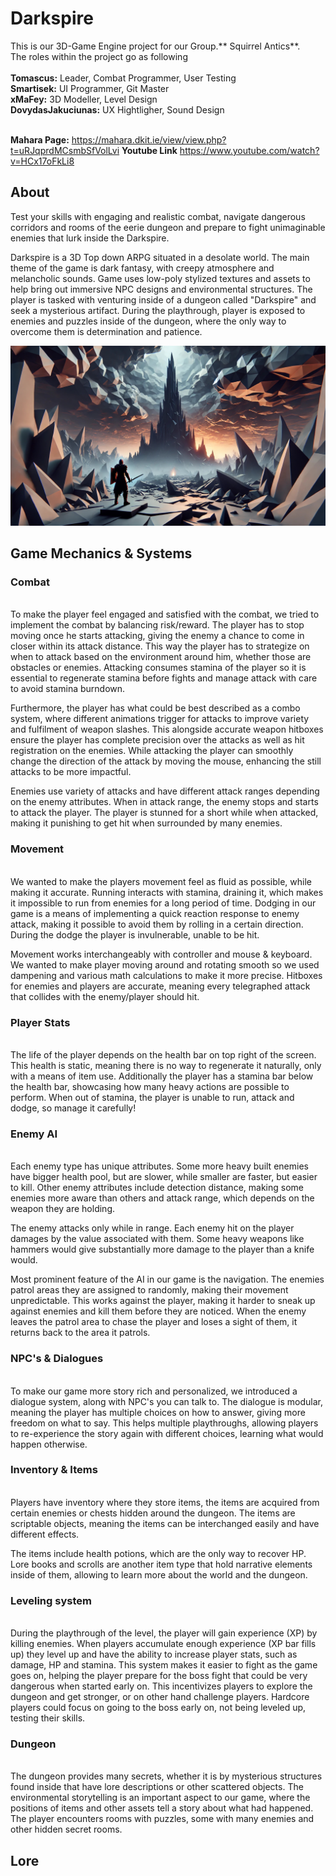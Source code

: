 # Darkspire 
This is our 3D-Game Engine project for our Group.** Squirrel Antics**. <br />The roles within the project go as following <br /><br />
**Tomascus:** Leader, Combat Programmer, User Testing<br />
**Smartisek:** UI Programmer, Git Master<br />
**xMaFey:** 3D Modeller, Level Design<br />
**DovydasJakuciunas:** UX Hightligher, Sound Design<br /><br />

**Mahara Page:** https://mahara.dkit.ie/view/view.php?t=uRJqprdMCsmbSfVolLvi 
**Youtube Link** https://www.youtube.com/watch?v=HCx17oFkLi8


## About
Test your skills with engaging and realistic combat, navigate dangerous corridors and rooms of the eerie dungeon and prepare to fight unimaginable enemies that lurk inside the Darkspire. 

Darkspire is a 3D Top down ARPG situated in a desolate world. The main theme of the game is dark fantasy, with creepy atmosphere and melancholic sounds. Game uses low-poly stylized textures and assets to help bring out immersive NPC designs and environmental structures. The player is tasked with venturing inside of a dungeon called "Darkspire" and seek a mysterious artifact. During the playthrough, player is exposed to enemies and puzzles inside of the dungeon, where the only way to overcome them is determination and patience.  

![image alt](https://github.com/Tomascus/Darkspire/blob/20c20a19ad9c19a1e033e0815369e760cb7f296d/DarkSpireMainMenu.jpg)

## Game Mechanics & Systems
<h3>Combat</h3> </br>
To make the player feel engaged and satisfied with the combat, we tried to implement the combat by balancing risk/reward. The player has to stop moving once he starts attacking, giving the enemy a chance to come in closer within its attack distance. This way the player has to strategize on when to attack based on the environment around him, whether those are obstacles or enemies. Attacking consumes stamina of the player so it is essential to regenerate stamina before fights and manage attack with care to avoid stamina burndown.

Furthermore, the player has what could be best described as a combo system, where different animations trigger for attacks to improve variety and fulfilment of weapon slashes. This alongside accurate weapon hitboxes ensure the player has complete precision over the attacks as well as hit registration on the enemies. While attacking the player can smoothly change the direction of the attack by moving the mouse, enhancing the still attacks to be more impactful.

Enemies use variety of attacks and have different attack ranges depending on the enemy attributes. When in attack range, the enemy stops and starts to attack the player. The player is stunned for a short while when attacked, making it punishing to get hit when surrounded by many enemies.

<h3>Movement</h3> </br>
We wanted to make the players movement feel as fluid as possible, while making it accurate. Running interacts with stamina, draining it, which makes it impossible to run from enemies for a long period of time. Dodging in our game is a means of implementing a quick reaction response to enemy attack, making it possible to avoid them by rolling in a certain direction. During the dodge the player is invulnerable, unable to be hit.

Movement works interchangeably with controller and mouse & keyboard. We wanted to make player moving around and rotating smooth so we used dampening and various math calculations to make it more precise. Hitboxes for enemies and players are accurate, meaning every telegraphed attack that collides with the enemy/player should hit.

<h3>Player Stats</h3> </br>
The life of the player depends on the health bar on top right of the screen. This health is static, meaning there is no way to regenerate it naturally, only with a means of item use. Additionally the player has a stamina bar below the health bar, showcasing how many heavy actions are possible to perform. When out of stamina, the player is unable to run, attack and dodge, so manage it carefully! 

<h3>Enemy AI</h3> </br>
Each enemy type has unique attributes. Some more heavy built enemies have bigger health pool, but are slower, while smaller are faster, but easier to kill. Other enemy attributes include detection distance, making some enemies more aware than others and attack range, which depends on the weapon they are holding.

The enemy attacks only while in range. Each enemy hit on the player damages by the value associated with them. Some heavy weapons like hammers would give substantially more damage to the player than a knife would.

Most prominent feature of the AI in our game is the navigation. The enemies patrol areas they are assigned to randomly, making their movement unpredictable. This works against the player, making it harder to sneak up against enemies and kill them before they are noticed. When the enemy leaves the patrol area to chase the player and loses a sight of them, it returns back to the area it patrols. 

<h3>NPC's & Dialogues</h3> </br>
To make our game more story rich and personalized, we introduced a dialogue system, along with NPC's you can talk to. The dialogue is modular, meaning the player has multiple choices on how to answer, giving more freedom on what to say. This helps multiple playthroughs, allowing players to re-experience the story again with different choices, learning what would happen otherwise.

<h3>Inventory & Items</h3> </br>
Players have inventory where they store items, the items are acquired from certain enemies or chests hidden around the dungeon. The items are scriptable objects, meaning the items can be interchanged easily and have different effects. 

The items include health potions, which are the only way to recover HP. Lore books and scrolls are another item type that hold narrative elements inside of them, allowing to learn more about the world and the dungeon.

<h3>Leveling system</h3> </br>
During the playthrough of the level, the player will gain experience (XP) by killing enemies. When players accumulate enough experience (XP bar fills up) they level up and have the ability to increase player stats, such as damage, HP and stamina. This system makes it easier to fight as the game goes on, helping the player prepare for the boss fight that could be very dangerous when started early on. This incentivizes players to explore the dungeon and get stronger, or on other hand challenge players. Hardcore players could focus on going to the boss early on, not being leveled up, testing their skills.

<h3>Dungeon</h3> </br>
The dungeon provides many secrets, whether it is by mysterious structures found inside that have lore descriptions or other scattered objects. The environmental storytelling is an important aspect to our game, where the positions of items and other assets tell a story about what had happened. The player encounters rooms with puzzles, some with many enemies and other hidden secret rooms.

## Lore

